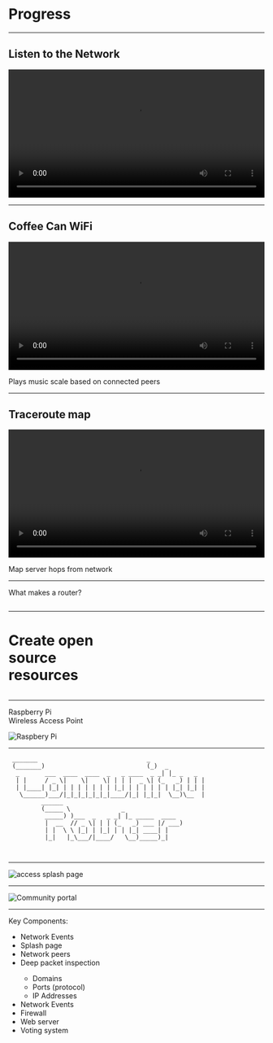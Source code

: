 # Progress

---

## Listen to the Network

<div style="margin:auto; max-width:800px"><video width="100%" controls>
  <source src="./listennetwork3.mp4" type="video/mp4">
Your browser does not support the video tag.
</video> </div>

---

## Coffee Can WiFi
<div style="margin:auto; max-width:800px"><video width="100%" controls>
  <source src="./coffeecan_export.mp4" type="video/mp4">
Your browser does not support the video tag.
</video> </div>

Plays music scale  based on connected peers

---

## Traceroute map
<div style="margin:auto; max-width:800px"><video width="100%" controls>
  <source src="./compassvid.mp4" type="video/mp4">
Your browser does not support the video tag.
</video> </div>

Map server hops from network

---
What makes a router?

<div style="width:800px; margin:auto;">
<div class="gridImg">
<div class="gridItem"><img src="./netgearoutside.jpg" alt=""></div>
<div class="gridItem"><img src="./netgearinside1.jpg" alt=""></div>
</div>
<div class="gridImg">
<div class="gridItem"><img src="./switchinside1.jpg" alt=""></div>
<div class="gridItem"><img src="./switchoutside.jpg" alt=""></div>
</div>
</div>

---

<div class="left" style="width:40%"> <h1>Create open source resources</h1></div>

<div class="right" style="width:50%">
<img src="./tutorials.png" alt="">
</div>

---

Raspberry Pi  
Wireless Access Point

![Raspbery Pi](rpiap.jpg)

---
```
 _______                              _
 (_______)                            (_)  _
  _       ___  ____  ____  _   _ ____  _ _| |_ _   _
  | |     / _ \|    \|    \| | | |  _ \| (_   _) | | |
  | |____| |_| | | | | | | | |_| | | | | | | |_| |_| |
   \______)___/|_|_|_|_|_|_|____/|_| |_|_|  \__)\__  |
         ______
         (_____ \              _
          _____) )___  _   _ _| |_ _____  ____
          |  __  // _ \| | | (_   _) ___ |/ ___)
          | |  \ \ |_| | |_| | | |_| ____| |
          |_|   |_\___/|____/   \__)_____)_|

  
```

--- 

![access splash page](splashpage-community.png)

---

![Community portal](community-routerscreen.png)

---

Key Components:  
<div class="center">
<ul>
<li>Network Events</li>
<li>Splash page</li>
<li>Network peers</li>
<li>Deep packet inspection</li>
<ul>
  <li>Domains</li>
  <li>Ports (protocol)</li>
  <li>IP Addresses</li>
</ul>
<li>Network Events</li>
<li>Firewall</li>
<li>Web server</li>
<li>Voting system</li>
</ul>
</div>

